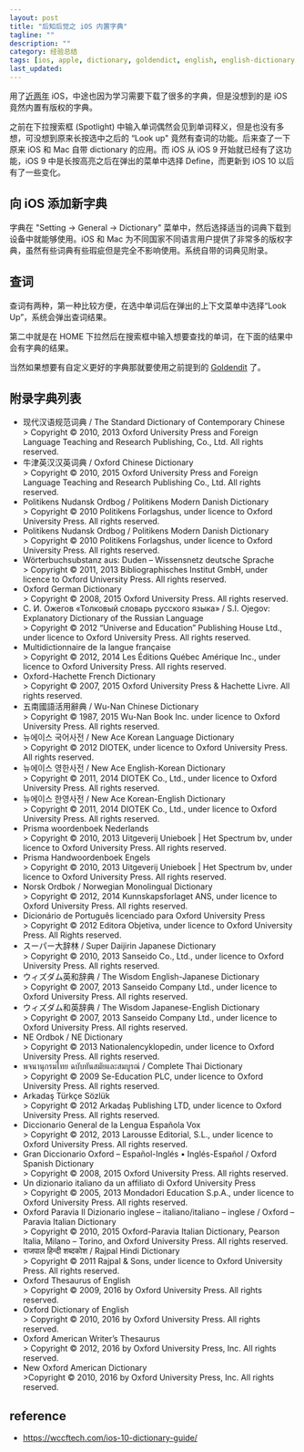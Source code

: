 ```yaml
---
layout: post
title: "后知后觉之 iOS 内置字典"
tagline: ""
description: ""
category: 经验总结
tags: [ios, apple, dictionary, goldendict, english, english-dictionary ]
last_updated:
---
```


用了[近两年](/post/2016/12/iphone-settings-and-review.html) iOS，中途也因为学习需要下载了很多的字典，但是没想到的是 iOS 竟然内置有版权的字典。

之前在下拉搜索框 (Spotlight) 中输入单词偶然会见到单词释义，但是也没有多想，可没想到原来长按选中之后的 “Look up" 竟然有查词的功能。后来查了一下原来 iOS 和 Mac 自带 dictionary 的应用。而 iOS 从 iOS 9 开始就已经有了这功能，iOS 9 中是长按高亮之后在弹出的菜单中选择 Define，而更新到 iOS 10 以后有了一些变化。

## 向 iOS 添加新字典
字典在 "Setting -> General -> Dictionary" 菜单中，然后选择适当的词典下载到设备中就能够使用。iOS 和 Mac 为不同国家不同语言用户提供了非常多的版权字典，虽然有些词典有些瑕疵但是完全不影响使用。系统自带的词典见附录。

## 查词
查词有两种，第一种比较方便，在选中单词后在弹出的上下文菜单中选择“Look Up”，系统会弹出查词结果。

第二中就是在 HOME 下拉然后在搜索框中输入想要查找的单词，在下面的结果中会有字典的结果。

当然如果想要有自定义更好的字典那就要使用之前提到的 [Goldendit](/post/2018/08/goldendict.html) 了。

## 附录字典列表

<ul><li>现代汉语规范词典 / The Standard Dictionary of Contemporary Chinese<br>&gt; Copyright © 2010, 2013 Oxford University Press and Foreign Language Teaching and Research Publishing, Co., Ltd. All rights reserved.</li><li>牛津英汉汉英词典 / Oxford Chinese Dictionary<br>&gt; Copyright © 2010, 2015 Oxford University Press and Foreign Language Teaching and Research Publishing Co., Ltd. All rights reserved.</li><li>Politikens Nudansk Ordbog / Politikens Modern Danish Dictionary<br>&gt; Copyright © 2010 Politikens Forlagshus, under licence to Oxford University Press. All rights reserved.</li><li>Politikens Nudansk Ordbog / Politikens Modern Danish Dictionary<br>&gt; Copyright © 2010 Politikens Forlagshus, under licence to Oxford University Press. All rights reserved.</li><li>Wörterbuchsubstanz aus: Duden – Wissensnetz deutsche Sprache<br>&gt; Copyright © 2011, 2013 Bibliographisches Institut GmbH, under licence to Oxford University Press. All rights reserved.</li><li>Oxford German Dictionary<br>&gt; Copyright © 2008, 2015 Oxford University Press. All rights reserved.</li><li>С. И. Ожегов «Толковый словарь русского языка» / S.I. Ojegov: Explanatory Dictionary of the Russian Language<br>&gt; Copyright © 2012 “Universe and Education” Publishing House Ltd., under licence to Oxford University Press. All rights reserved.</li><li>Multidictionnaire de la langue française<br>&gt; Copyright © 2012, 2014 Les Éditions Québec Amérique Inc., under licence to Oxford University Press. All rights reserved.</li><li>Oxford-Hachette French Dictionary<br>&gt; Copyright © 2007, 2015 Oxford University Press &amp; Hachette Livre. All rights reserved.</li><li>五南國語活用辭典 / Wu-Nan Chinese Dictionary<br>&gt; Copyright © 1987, 2015 Wu-Nan Book Inc. under licence to Oxford University Press. All rights reserved.</li><li>뉴에이스 국어사전 / New Ace Korean Language Dictionary<br>&gt; Copyright © 2012 DIOTEK, under licence to Oxford University Press. All rights reserved.</li><li>뉴에이스 영한사전 / New Ace English-Korean Dictionary<br>&gt; Copyright © 2011, 2014 DIOTEK Co., Ltd., under licence to Oxford University Press. All rights reserved.</li><li>뉴에이스 한영사전 / New Ace Korean-English Dictionary<br>&gt; Copyright © 2011, 2014 DIOTEK Co., Ltd., under licence to Oxford University Press. All rights reserved.</li><li>Prisma woordenboek Nederlands<br>&gt; Copyright © 2010, 2013 Uitgeverij Unieboek | Het Spectrum bv, under licence to Oxford University Press. All rights reserved.</li><li>Prisma Handwoordenboek Engels<br>&gt; Copyright © 2010, 2013 Uitgeverij Unieboek | Het Spectrum bv, under licence to Oxford University Press. All rights reserved.</li><li>Norsk Ordbok / Norwegian Monolingual Dictionary<br>&gt; Copyright © 2012, 2014 Kunnskapsforlaget ANS, under licence to Oxford University Press. All rights reserved.</li><li>Dicionário de Português licenciado para Oxford University Press<br>&gt; Copyright © 2012 Editora Objetiva, under licence to Oxford University Press. All Rights reserved.</li><li>スーパー大辞林 / Super Daijirin Japanese Dictionary<br>&gt; Copyright © 2010, 2013 Sanseido Co., Ltd., under licence to Oxford University Press. All rights reserved.</li><li>ウィズダム英和辞典 / The Wisdom English-Japanese Dictionary<br>&gt; Copyright © 2007, 2013 Sanseido Company Ltd., under licence to Oxford University Press. All rights reserved.</li><li>ウィズダム和英辞典 / The Wisdom Japanese-English Dictionary<br>&gt; Copyright © 2007, 2013 Sanseido Company Ltd., under licence to Oxford University Press. All rights reserved.</li><li>NE Ordbok / NE Dictionary<br>&gt; Copyright © 2013 Nationalencyklopedin, under licence to Oxford University Press. All rights reserved.</li><li>พจนานุกรมไทย ฉบับทันสมัยและสมบูรณ์ / Complete Thai Dictionary<br>&gt; Copyright © 2009 Se-Education PLC, under licence to Oxford University Press. All rights reserved.</li><li>Arkadaş Türkçe Sözlük<br>&gt; Copyright © 2012 Arkadaş Publishing LTD, under licence to Oxford University Press. All rights reserved.</li><li>Diccionario General de la Lengua Española Vox<br>&gt; Copyright © 2012, 2013 Larousse Editorial, S.L., under licence to Oxford University Press. All rights reserved.</li><li>Gran Diccionario Oxford – Español-Inglés • Inglés-Español / Oxford Spanish Dictionary<br>&gt; Copyright © 2008, 2015 Oxford University Press. All rights reserved.</li><li>Un dizionario italiano da un affiliato di Oxford University Press<br>&gt; Copyright © 2005, 2013 Mondadori Education S.p.A., under licence to Oxford University Press. All rights reserved.</li><li>Oxford Paravia Il Dizionario inglese – italiano/italiano – inglese / Oxford – Paravia Italian Dictionary<br>&gt; Copyright © 2010, 2015 Oxford-Paravia Italian Dictionary, Pearson Italia, Milano – Torino, and Oxford University Press. All rights reserved.</li><li>राजपाल हिन्दी शब्दकोश / Rajpal Hindi Dictionary<br>&gt; Copyright © 2011 Rajpal &amp; Sons, under licence to Oxford University Press. All rights reserved.</li><li>Oxford Thesaurus of English<br>&gt; Copyright © 2009, 2016 by Oxford University Press. All rights reserved.</li><li>Oxford Dictionary of English<br>&gt; Copyright © 2010, 2016 by Oxford University Press. All rights reserved.</li><li>Oxford American Writer’s Thesaurus<br>&gt; Copyright © 2012, 2016 by Oxford University Press, Inc. All rights reserved.</li><li>New Oxford American Dictionary<br>&gt;Copyright © 2010, 2016 by Oxford University Press, Inc. All rights reserved.</li></ul>


## reference

- <https://wccftech.com/ios-10-dictionary-guide/>
